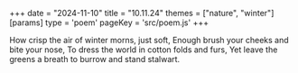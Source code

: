 +++
date = "2024-11-10"
title = "10.11.24"
themes = ["nature", "winter"]
[params]
  type = 'poem'
  pageKey = 'src/poem.js'
+++

How crisp the air of winter morns, just soft,
Enough brush your cheeks and bite your nose,
To dress the world in cotton folds and furs,
Yet leave the greens a breath to burrow and stand stalwart.
